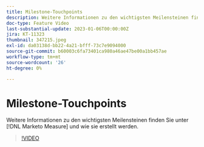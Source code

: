 ```yaml
---
title: Milestone-Touchpoints
description: Weitere Informationen zu den wichtigsten Meilensteinen finden Sie unter [!DNL Marketo Measure] und wie sie erstellt werden.
doc-type: Feature Video
last-substantial-update: 2023-01-06T00:00:00Z
jira: KT-11323
thumbnail: 347215.jpeg
exl-id: da03138d-bb22-4a21-bfff-73c7e9094000
source-git-commit: b60003c6fa73401ca980a46ae47be00a1bb457ae
workflow-type: tm+mt
source-wordcount: '26'
ht-degree: 0%

---
```


# Milestone-Touchpoints

Weitere Informationen zu den wichtigsten Meilensteinen finden Sie unter [!DNL Marketo Measure] und wie sie erstellt werden.

>[!VIDEO](https://video.tv.adobe.com/v/347215/?quality=12&learn=on)
